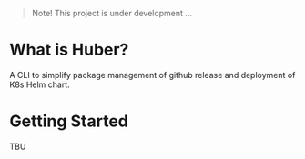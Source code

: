 > Note! This project is under development ...

# What is Huber?
A CLI to simplify package management of github release and deployment of K8s Helm chart.

# Getting Started

TBU
